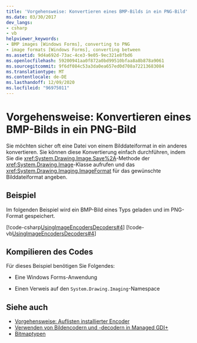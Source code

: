 ```yaml
---
title: 'Vorgehensweise: Konvertieren eines BMP-Bilds in ein PNG-Bild'
ms.date: 03/30/2017
dev_langs:
- csharp
- vb
helpviewer_keywords:
- BMP images [Windows Forms], converting to PNG
- image formats [Windows Forms], converting between
ms.assetid: 9d4a692d-73ac-4ce3-9e05-9ec321e8fbd6
ms.openlocfilehash: 59200941aa0f872a0bd99510bfaa8a8b878a9061
ms.sourcegitcommit: 9f6df084c53a3da0ea657ed0d708a72213683084
ms.translationtype: MT
ms.contentlocale: de-DE
ms.lasthandoff: 12/09/2020
ms.locfileid: "96975011"
---
```

# <a name="how-to-convert-a-bmp-image-to-a-png-image"></a>Vorgehensweise: Konvertieren eines BMP-Bilds in ein PNG-Bild
Sie möchten sicher oft eine Datei von einem Bilddateiformat in ein anderes konvertieren. Sie können diese Konvertierung einfach durchführen, indem Sie die <xref:System.Drawing.Image.Save%2A>-Methode der <xref:System.Drawing.Image>-Klasse aufrufen und das <xref:System.Drawing.Imaging.ImageFormat> für das gewünschte Bilddateiformat angeben.  
  
## <a name="example"></a>Beispiel  
 Im folgenden Beispiel wird ein BMP-Bild eines Typs geladen und im PNG-Format gespeichert.  
  
 [!code-csharp[UsingImageEncodersDecoders#4](~/samples/snippets/csharp/VS_Snippets_Winforms/UsingImageEncodersDecoders/CS/Form1.cs#4)]
 [!code-vb[UsingImageEncodersDecoders#4](~/samples/snippets/visualbasic/VS_Snippets_Winforms/UsingImageEncodersDecoders/VB/Form1.vb#4)]  
  
## <a name="compiling-the-code"></a>Kompilieren des Codes  
 Für dieses Beispiel benötigen Sie Folgendes:  
  
- Eine Windows Forms-Anwendung  
  
- Einen Verweis auf den `System.Drawing.Imaging`-Namespace  
  
## <a name="see-also"></a>Siehe auch

- [Vorgehensweise: Auflisten installierter Encoder](how-to-list-installed-encoders.md)
- [Verwenden von Bildencodern und -decodern in Managed GDI+](using-image-encoders-and-decoders-in-managed-gdi.md)
- [Bitmaptypen](types-of-bitmaps.md)
